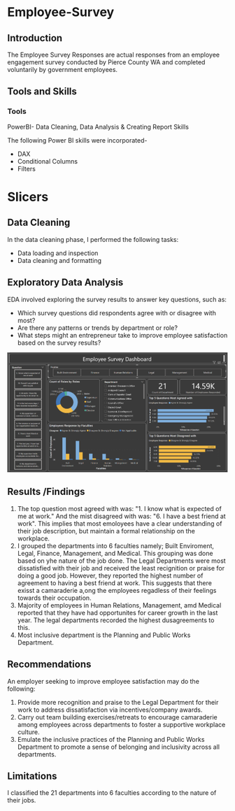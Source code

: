 # Employee-Survey
## Introduction
The Employee Survey Responses are actual responses from an employee engagement survey conducted by Pierce County WA and completed voluntarily by government employees.

## Tools and Skills
### Tools

PowerBI- Data Cleaning, Data Analysis & Creating Report
Skills

The following Power BI skills were incorporated-

- DAX
- Conditional Columns
- Filters
# Slicers

## Data Cleaning

In the data cleaning phase, I performed the following tasks:

- Data loading and inspection
- Data cleaning and formatting

## Exploratory Data Analysis

EDA involved exploring the survey results to answer key questions, such as: 

- Which survey questions did respondents agree with or disagree with most?
- Are there any patterns or trends by department or role?
- What steps might an entrepreneur take to improve employee satisfaction based on the survey results?

![](Employee_Survey_Dashboard.png)
## Results /Findings
1. The top question most agreed with was: "1. I know what is expected of me at work." And the mist disagreed with was: "6. I have a best friend at work". This implies that most emoloyees have a clear understanding of their job description, but maintain a formal relationship on the workplace.
2. I grouped the departments into 6 faculties namely; Built Enviroment, Legal, Finance, Management, and Medical. This grouping was done based on yhe nature of the job done. The Legal Departments were most dissatisfied with their job and received the least recignition or praise for doing a good job. However, they reported the highest number of agreement to having a best friend at work. This suggests that there exisst a camaraderie a,ong the employees regadless of their feelings towards their occupation.
3. Majority of employees in Human Relations, Management, amd Medical reported that they have had opportunites for career growth in the last year. The legal departments recorded the highest dusagreements to this.
4. Most inclusive department is the Planning and Public Works Department.

## Recommendations
An employer seeking to improve employee satisfaction may do the following:
1. Provide more recognition and praise to the Legal Department for their work to address dissatisfaction via incentives/company awards.
2. Carry out team building exercises/retreats to encourage camaraderie among employees across departments to foster a supportive workplace culture.
3. Emulate the inclusive practices of the Planning and Public Works Department to promote a sense of belonging and inclusivity across all departments.

## Limitations
I classified the 21 departments into 6 faculties according to the nature of their jobs.
